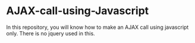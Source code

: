 # AJAX-call-using-Javascript
In this repository, you will know how to make an AJAX call using javascript only. There is no jquery used in this.
